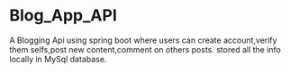 # Blog_App_API

A Blogging Api using spring boot where users can create account,verify them selfs,post new content,comment on others posts.
stored all the info locally in MySql database.
